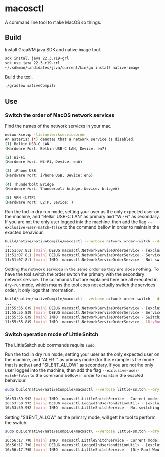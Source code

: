 # macosctl

A command line tool to make MacOS do things.

## Build

Install GraalVM java SDK and native image tool.

```bash
sdk install java 22.3.r19-grl
sdk use java 22.3.r19-grl
~/.sdkman/candidates/java/current/bin/gu install native-image
```

Build the tool.

```bash
./gradlew nativeCompile
```

## Use

### Switch the order of MacOS network services

Find the names of the network services in your mac.

```bash
networksetup -listnetworkserviceorder
An asterisk (*) denotes that a network service is disabled.
(1) Belkin USB-C LAN
(Hardware Port: Belkin USB-C LAN, Device: en7)

(2) Wi-Fi
(Hardware Port: Wi-Fi, Device: en0)

(3) iPhone USB
(Hardware Port: iPhone USB, Device: en6)

(4) Thunderbolt Bridge
(Hardware Port: Thunderbolt Bridge, Device: bridge0)

(5) VPN (L2TP)
(Hardware Port: L2TP, Device: )
```

Run the tool in dry run mode, setting your user as the only expected user on the machine, and "Belkin USB-C LAN" as
primary and "Wi-Fi" as secondary. If you are not the only user logged into the machine, then add the
flag `--exclusive-user-match=false` to the command bellow in order to maintain the exacted behaviour.

```bash
build/native/nativeCompile/macosctl --verbose network order-switch --dry-run --users $(whoami) --primary-service="Belkin USB-C LAN" --secondary-service="Wi-Fi"
...
11:51:07.811 [main] DEBUG macosctl.NetworkServiceOrderService - [exclusive user match = true] should switch to secondary service = false
11:51:07.811 [main] DEBUG macosctl.NetworkServiceOrderService - Service 'Belkin USB-C LAN' is the first? true
11:51:07.811 [main] INFO  macosctl.NetworkServiceOrderService - Not switching service order.
```

Setting the network services in the same order as they are does nothing. To have the tool switch the order switch the
primary with the secondary network service. The commands that are explained here are all executed in `dry-run` mode,
which means the tool does not actually switch the services order, it only logs that information.

```bash
build/native/nativeCompile/macosctl --verbose network order-switch --dry-run --users $(whoami) --primary-service="Wi-Fi" --secondary-service="Belkin USB-C LAN"
...
11:55:55.839 [main] DEBUG macosctl.NetworkServiceOrderService - [exclusive user match = true] should switch to secondary service = false
11:55:55.839 [main] DEBUG macosctl.NetworkServiceOrderService - Service 'Wi-Fi' is the first? false
11:55:55.839 [main] INFO  macosctl.NetworkServiceOrderService - Switching network service order, placing 'Wi-Fi' at the top.
11:55:55.839 [main] INFO  macosctl.NetworkServiceOrderService - [DryRun] Would have performed network service order change placing 'Wi-Fi' at the top
```

### Switch operation mode of Little Snitch

The LittleSnitch sub commands require `sudo`.

Run the tool in dry run mode, setting your user as the only expected user on the machine, and "ALERT" as primary mode
(for this example is the mode that is active) and "SILENT_ALLOW" as secondary. If you are not the only user logged into
the machine, then add the flag `--exclusive-user-match=false` to the command bellow in order to maintain the exacted
behaviour.

```bash
sudo build/native/nativeCompile/macosctl --verbose little-snitch --dry-run --users $(whoami) --primary-mode="ALERT" --secondary-mode="SILENT_ALLOW"
...
16:53:59.992 [main] INFO  macosctl.LittleSnitchService - Current mode: 'ALERT'
16:53:59.992 [main] DEBUG macosctl.LoggedInUserConditionUtils - [exclusive user match = true] condition met? 'false'
16:53:59.992 [main] INFO  macosctl.LittleSnitchService - Not switching mode.
```

Setting "SILENT_ALLOW" as the primary mode, will gett he tool to perform the switch.

```bash
sudo build/native/nativeCompile/macosctl --verbose little-snitch --dry-run --users $(whoami) --primary-mode="SILENT_ALLOW" --secondary-mode="ALERT"
...
16:56:17.790 [main] INFO  macosctl.LittleSnitchService - Current mode: 'ALERT'
16:56:17.790 [main] DEBUG macosctl.LoggedInUserConditionUtils - [exclusive user match = true] condition met? 'false'
16:56:17.790 [main] INFO  macosctl.LittleSnitchService - [Dry Run] Would have performed a mode switch to 'SILENT_ALLOW'
```
